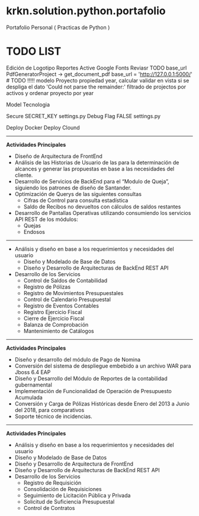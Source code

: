 # krkn.solution.python.portafolio
Portafolio Personal ( Practicas de Python ) 

# TODO LIST

Edición de Logotipo Reportes
Active Google Fonts
Reviasr TODO base_url PdfGeneratorProject -> get_document_pdf 
base_url = 'http://127.0.0.1:5000/' # TODO !!!!!
modelo Proyecto propiedad year, calcular
validar en vista si se despliga el dato 'Could not parse the remainder:'
filtrado de projectos por activos y ordenar proyecto por year 



Model Tecnologia
    


Secure SECRET_KEY settings.py
Debug Flag FALSE settings.py

Deploy Docker 
Deploy Clound


-------------------

**Actividades Principales**

- Diseño de Arquitectura de FrontEnd
- Análisis de las Historias de Usuario de las para la determinación de alcances y generar las propuestas en base a las necesidades del cliente.
- Desarrollo de Servicios de BackEnd para el “Modulo de Queja”, siguiendo los patrones de diseño de Santander.
- Optimización de Querys de las siguientes consultas
    - Cifras de Control para consulta estadística
    - Saldo de Recibos no devueltos con cálculos de saldos restantes
- Desarrollo de Pantallas Operativas utilizando consumiendo los servicios API REST de los módulos:
    - Quejas
    - Endosos

-------------

- Análisis y diseño en base a los requerimientos y necesidades del usuario
    - Diseño y Modelado de Base de Datos
    - Diseño y Desarrollo de Arquitecturas de BackEnd REST API
- Desarrollo de los Servicios
    - Control de Saldos de Contabilidad
    - Registro de Pólizas
    - Registro de Movimientos Presupuestales
    - Control de Calendario Presupuestal
    - Registro de Eventos Contables
    - Registro Ejercicio Fiscal
    - Cierre de Ejercicio Fiscal
    - Balanza de Comprobación
    - Mantenimiento de Catálogos

----------------

**Actividades Principales**

- Diseño y desarrollo del módulo de Pago de Nomina
- Conversión del sistema de despliegue embebido a un archivo WAR para Jboss 6.4 EAP
- Diseño y Desarrollo del Módulo de Reportes de la contabilidad gubernamental
- Implementación de Funcionalidad de Operación de Presupuesto Acumulada
- Conversión y Carga de Pólizas Históricas desde Enero del 2013 a Junio del 2018, para comparativos
- Soporte técnico de incidencias.


---------------

**Actividades Principales**

- Análisis y diseño en base a los requerimientos y necesidades del usuario
- Diseño y Modelado de Base de Datos
- Diseño y Desarrollo de Arquitectura de FrontEnd
- Diseño y Desarrollo de Arquitecturas de BackEnd REST API
- Desarrollo de los Servicios
    - Registro de Requisición
    - Consolidación de Requisiciones
    - Seguimiento de Licitación Pública y Privada
    - Solicitud de Suficiencia Presupuestal
    - Control de Contratos